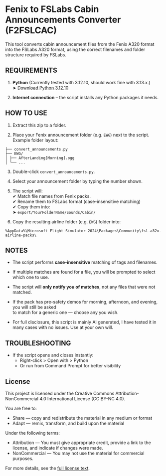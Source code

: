 # Fenix to FSLabs Cabin Announcements Converter (F2FSLCAC)

This tool converts cabin announcement files from the Fenix A320 format into the FSLabs A320 format, using the correct filenames and folder structure required by FSLabs.

## REQUIREMENTS

1. **Python** (Currently tested with 3.12.10, should work fine with 3.13.x.)  
   ➤ [Download Python 3.12.10](https://www.python.org/downloads/release/python-31210/)

2. **Internet connection** – the script installs any Python packages it needs.

## HOW TO USE

1. Extract this zip to a folder.

2. Place your Fenix announcement folder (e.g. `EWG`) next to the script.  
   Example folder layout:

```
├── convert_announcements.py
├── EWG/
│ ├── AfterLanding[Morning].ogg
│ └── ...
```


3. Double-click `convert_announcements.py`.

4. Select your announcement folder by typing the number shown.

5. The script will:  
✔ Match file names from Fenix packs.  
✔ Rename them to FSLabs format (case-insensitive matching)  
✔ Copy them into:  
➤ `export/YourFolderName/Sounds/Cabin/`

6. Copy the resulting airline folder (e.g. `EWG`) folder into:

`%AppData%\Microsoft Flight Simulator 2024\Packages\Community\fsl-a32x-airline-packs\`

## NOTES

- The script performs **case-insensitive** matching of tags and filenames.

- If multiple matches are found for a file, you will be prompted to select which one to use.

- The script will **only notify you of matches**, not any files that were not matched.

- If the pack has pre-safety demos for morning, afternoon, and evening, you will still be asked  
to match for a generic one — choose any you wish.

- For full disclosure, this script is mainly AI generated, I have tested it in many cases with no issues. Use at your own will.

## TROUBLESHOOTING

- If the script opens and closes instantly:  
  - Right-click > Open with > Python  
  - Or run from Command Prompt for better visibility

## License

This project is licensed under the Creative Commons Attribution-NonCommercial 4.0 International License (CC BY-NC 4.0).

You are free to:

- Share — copy and redistribute the material in any medium or format  
- Adapt — remix, transform, and build upon the material

Under the following terms:

- Attribution — You must give appropriate credit, provide a link to the license, and indicate if changes were made.  
- NonCommercial — You may not use the material for commercial purposes.

For more details, see the [full license text](https://creativecommons.org/licenses/by-nc/4.0/).

